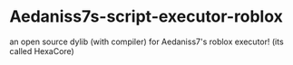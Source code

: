 # Aedaniss7s-script-executor-roblox
an open source dylib (with compiler) for Aedaniss7's roblox executor!
(its called HexaCore)
